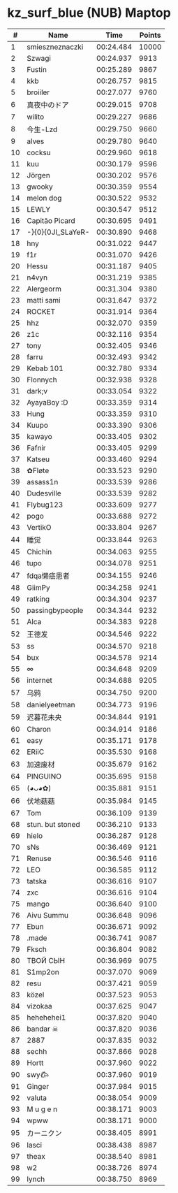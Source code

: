 # kz_surf_blue (NUB) Maptop

|  # | Name | Time | Points |
|-------------- | -------------- | -------------- | -------------- | 
| 1 | smieszneznaczki | 00:24.484 | 10000 | 
| 2 | Szwagi | 00:24.937 | 9913 | 
| 3 | Fustin | 00:25.289 | 9867 | 
| 4 | kkb | 00:26.757 | 9815 | 
| 5 | broiiler | 00:27.077 | 9760 | 
| 6 | 真夜中のドア | 00:29.015 | 9708 | 
| 7 | wilito | 00:29.227 | 9686 | 
| 8 | 今生-Lzd | 00:29.750 | 9660 | 
| 9 | alves | 00:29.780 | 9640 | 
| 10 | cocksu | 00:29.960 | 9618 | 
| 11 | kuu | 00:30.179 | 9596 | 
| 12 | Jörgen | 00:30.202 | 9576 | 
| 13 | gwooky | 00:30.359 | 9554 | 
| 14 | melon dog | 00:30.522 | 9532 | 
| 15 | LEWLY | 00:30.547 | 9512 | 
| 16 | Capitão Picard | 00:30.695 | 9491 | 
| 17 | -}{0}{0JI_SLaYeR- | 00:30.890 | 9468 | 
| 18 | hny | 00:31.022 | 9447 | 
| 19 | f1r | 00:31.070 | 9426 | 
| 20 | Hessu | 00:31.187 | 9405 | 
| 21 | n4vyn | 00:31.219 | 9385 | 
| 22 | Alergeorm | 00:31.304 | 9380 | 
| 23 | matti sami | 00:31.647 | 9372 | 
| 24 | ROCKET | 00:31.914 | 9364 | 
| 25 | hhz | 00:32.070 | 9359 | 
| 26 | z1c | 00:32.116 | 9354 | 
| 27 | tony | 00:32.405 | 9346 | 
| 28 | farru | 00:32.493 | 9342 | 
| 29 | Kebab 101 | 00:32.780 | 9334 | 
| 30 | Flonnych | 00:32.938 | 9328 | 
| 31 | dark;v | 00:33.054 | 9322 | 
| 32 | AyayaBoy :D | 00:33.359 | 9314 | 
| 33 | Hung | 00:33.359 | 9310 | 
| 34 | Kuupo | 00:33.390 | 9306 | 
| 35 | kawayo | 00:33.405 | 9302 | 
| 36 | Fafnir | 00:33.405 | 9299 | 
| 37 | Katseu | 00:33.460 | 9294 | 
| 38 | ✿Fløte | 00:33.523 | 9290 | 
| 39 | assass1n | 00:33.539 | 9286 | 
| 40 | Dudesville | 00:33.539 | 9282 | 
| 41 | Flybug123 | 00:33.609 | 9277 | 
| 42 | pogo | 00:33.688 | 9272 | 
| 43 | VertikO | 00:33.804 | 9267 | 
| 44 | 睡觉 | 00:33.844 | 9263 | 
| 45 | Chichin | 00:34.063 | 9255 | 
| 46 | tupo | 00:34.078 | 9251 | 
| 47 | fdqa懒癌患者 | 00:34.155 | 9246 | 
| 48 | GiimPy | 00:34.258 | 9241 | 
| 49 | ratking | 00:34.304 | 9237 | 
| 50 | passingbypeople | 00:34.344 | 9232 | 
| 51 | Alca | 00:34.383 | 9228 | 
| 52 | 王德发 | 00:34.546 | 9222 | 
| 53 | ss | 00:34.570 | 9218 | 
| 54 | bux | 00:34.578 | 9214 | 
| 55 | ∞ | 00:34.648 | 9209 | 
| 56 | internet | 00:34.688 | 9205 | 
| 57 | 乌鸦 | 00:34.750 | 9200 | 
| 58 | danielyeetman | 00:34.773 | 9196 | 
| 59 | 迟暮花未央 | 00:34.844 | 9191 | 
| 60 | Charon | 00:34.914 | 9186 | 
| 61 | easy | 00:35.171 | 9178 | 
| 62 | ERiiC | 00:35.530 | 9168 | 
| 63 | 加速废材 | 00:35.679 | 9162 | 
| 64 | PINGUINO | 00:35.695 | 9158 | 
| 65 | (◕ᴗ◕✿) | 00:35.881 | 9151 | 
| 66 | 伏地菇菇 | 00:35.984 | 9145 | 
| 67 | Tom | 00:36.109 | 9139 | 
| 68 | stun. but stoned | 00:36.210 | 9133 | 
| 69 | hielo | 00:36.287 | 9128 | 
| 70 | sNs | 00:36.469 | 9121 | 
| 71 | Renuse | 00:36.546 | 9116 | 
| 72 | LEO | 00:36.585 | 9112 | 
| 73 | tatska | 00:36.616 | 9107 | 
| 74 | zxc | 00:36.616 | 9104 | 
| 75 | mango | 00:36.640 | 9100 | 
| 76 | Aivu Summu | 00:36.648 | 9096 | 
| 77 | Ebun | 00:36.671 | 9092 | 
| 78 | .made | 00:36.741 | 9087 | 
| 79 | Fksch | 00:36.804 | 9082 | 
| 80 | ТВОЙ СЫН | 00:36.969 | 9075 | 
| 81 | S1mp2on | 00:37.070 | 9069 | 
| 82 | resu | 00:37.421 | 9059 | 
| 83 | közel | 00:37.523 | 9053 | 
| 84 | vizokaa | 00:37.625 | 9047 | 
| 85 | hehehehei1 | 00:37.820 | 9040 | 
| 86 | bandar ☠ | 00:37.820 | 9036 | 
| 87 | 2887 | 00:37.835 | 9032 | 
| 88 | sechh | 00:37.866 | 9028 | 
| 89 | Hortt | 00:37.960 | 9022 | 
| 90 | swy𐂃 | 00:37.960 | 9019 | 
| 91 | Ginger | 00:37.984 | 9015 | 
| 92 | valuta | 00:38.054 | 9009 | 
| 93 | M u g e n | 00:38.171 | 9003 | 
| 94 | wpww | 00:38.171 | 9000 | 
| 95 | カーニクン | 00:38.405 | 8991 | 
| 96 | lasci | 00:38.438 | 8987 | 
| 97 | theax | 00:38.540 | 8981 | 
| 98 | w2 | 00:38.726 | 8974 | 
| 99 | lynch | 00:38.750 | 8969 | 

